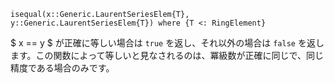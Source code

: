 ```
isequal(x::Generic.LaurentSeriesElem{T}, y::Generic.LaurentSeriesElem{T}) where {T <: RingElement}
```

$ x == y $ が正確に等しい場合は `true` を返し、それ以外の場合は `false` を返します。この関数によって等しいと見なされるのは、冪級数が正確に同じで、同じ精度である場合のみです。
